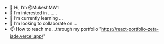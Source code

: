 - 👋 Hi, I’m @MukeshMW1
- 👀 I’m interested in .......
- 🌱 I’m currently learning ...
- 💞️ I’m looking to collaborate on ...
- 📫 How to reach me ...through my portfolio "https://react-portfolio-zeta-jade.vercel.app/"

<!---
MukeshMW1/MukeshMW1 is a ✨ special ✨ repository because its `README.md` (this file) appears on your GitHub profile.
You can click the Preview link to take a look at your changes.
--->
